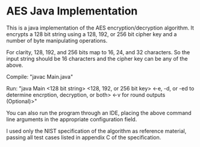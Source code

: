 # AES Java Implementation
This is a java implementation of the AES encryption/decryption algorithm. It encrypts a 128 bit string using a 128, 192, or 256 bit cipher key and a number of byte manipulating operations.

For clarity, 128, 192, and 256 bits map to 16, 24, and 32 characters. So the input string should be 16 characters and the cipher key can be any of the above.

Compile: "javac Main.java" 

Run:     "java Main <128 bit string> <128, 192, or 256 bit key> <-e, -d, or -ed to determine encrption, decryption, or both> <-v for round outputs (Optional)>"

You can also run the program through an IDE, placing the above command line arguments in the appropriate configuration field.

I used only the NIST specification of the algorithm as reference material, passing all test cases listed in appendix C of the specification.





